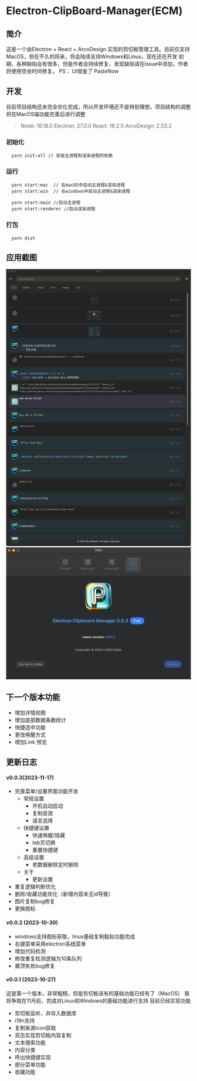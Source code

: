 # Electron-ClipBoard-Manager(ECM)

## 简介
  这是一个由Electron + React + ArcoDesign 实现的剪切板管理工具。目前仅支持MacOS，但在不久的将来，将会陆续支持Windows和Linux。现在还在开发
  初期，各种缺陷会有很多，但是作者会持续修复，发现缺陷请在issue中添加，作者将使用空余时间修复。
  PS： UI借鉴了 PasteNow

## 开发
  目前项目结构还未完全优化完成，所以开发环境还不是特别理想，项目结构的调整将在MacOS端功能完善后进行调整

  > Node: 18.18.0  Electron: 27.0.0  React: 18.2.0  ArcoDesign: 2.53.2

### 初始化
  ```shell
    yarn init:all // 安装主进程和渲染进程的依赖
  ```
### 运行
  ``` shell
    yarn start:mac  // 在macOS中启动主进程&渲染进程
    yarn start:win  // 在windows中启动主进程&渲染进程
  ```
  ```shell
    yarn start:main //启动主进程
    yarn start:renderer //启动渲染进程
  ```
### 打包
  ``` shell
    yarn dist
  ```

## 应用截图

![](docs/paste.png)
![](docs/setting.png)

## 下一个版本功能
- 增加详情视图
- 增加底部数据条数统计
- 快捷选中功能
- 更改唤醒方式
- 增加Link 预览


## 更新日志

#### v0.0.3(2023-11-17)
- 完善菜单/设置界面功能开发
  - 常规设置
    - 开机自动启动
    - 复制音效
    - 语言选择
  - 快捷键设置
    - 快速唤醒/隐藏
    - tab页切换
    - 重置快捷键
  - 高级设置
    - 老数据删除定时删除
  - 关于
    - 更新设置
- 重复逻辑判断优化
- 删除/收藏功能优化（新增内容未无id导致）
- 图片复制bug修复
- 更换图标

#### v0.0.2 (2023-10-30)
- windows支持图标获取，linux基础复制黏贴功能完成
- 右键菜单采用electron系统菜单
- 增加代码检测
- 修改重复检测逻辑为10条队列
- 置顶失败bug修复

#### v0.0.1 (2023-10-27)
这是第一个版本，非常粗糙，但是剪切板该有的基础功能已经有了（MacOS）
我将争取在11月前，完成对Linux和Windows的基础功能进行支持
目前已经实现功能
- 剪切板监听，并存入数据库
- i18n支持
- 复制来源icon获取
- 双击实现剪切板内容复制
- 文本搜索功能
- 内容分类
- 呼出快捷键实现
- 部分菜单功能
- 收藏功能
